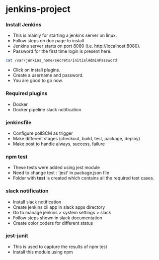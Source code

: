 # jenkins-project


### Install Jenkins
- This is mainly for starting a jenkins server on linux.
- Follow steps on doc page to install
- Jenkins server starts on port 8080 (i.e. http://localhost:8080).
- Password for the first time login is present here. 
```bash
cat /var/jenkins_home/secrets/initialAdminPassword
```
- Click on install plugins.
- Create a username and password.
- You are good to go now.

### Required plugins
- Docker
- Docker pipeline
slack notification 

### jenkinsfile
- Configure pollSCM as trigger
- Make different stages (checkout, build, test, package,  deploy)
- Make post to handle always, success, failure


### npm test
- These tests were added using jest module
- Need to change test : 'jest' in package.json file
- Folder with __test__ is created which contains all the required test cases.


### slack notification
- Install slack notification 
- Create jenkins cli app in slack apps directory
- Go to manage jenkins > system settings > slack
- Follow steps shown in slack documentation
- Create color coders for different status

### jest-junit
- This is used to capture the results of npm test
- Install this module using npm


